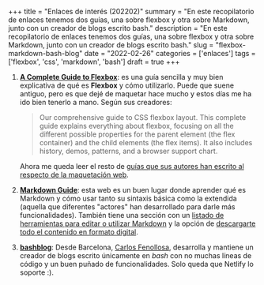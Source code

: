 +++
title = "Enlaces de interés (202202)"
summary = "En este recopilatorio de enlaces tenemos dos guías, una sobre flexbox y otra sobre Markdown, junto con un creador de blogs escrito bash."
description = "En este recopilatorio de enlaces tenemos dos guías, una sobre flexbox y otra sobre Markdown, junto con un creador de blogs escrito bash."
slug = "flexbox-markdown-bash-blog"
date = "2022-02-26"
categories = ['enlaces']
tags = ['flexbox', 'css', 'markdown', 'bash']
draft = true
+++

1. __[A Complete Guide to Flexbox](https://css-tricks.com/snippets/css/a-guide-to-flexbox/)__: es una guía sencilla y muy bien explicativa de qué es __Flexbox__ y cómo utilizarlo. Puede que suene antiguo, pero es que dejé de maquetar hace mucho y estos días me ha ido bien tenerlo a mano. Según sus creadores:
    
    > Our comprehensive guide to CSS flexbox layout. This complete guide explains everything about flexbox, focusing on all the different possible properties for the parent element (the flex container) and the child elements (the flex items). It also includes history, demos, patterns, and a browser support chart.
  
    Ahora me queda leer el resto de [guías que sus autores han escrito al respecto de la maquetación web](https://css-tricks.com/guides/).

2. __[Markdown Guide](https://www.markdownguide.org/)__: esta web es un buen lugar donde aprender qué es Markdown y cómo usar tanto su sintaxis básica como la extendida (aquella que diferentes "actores" han desarrollado para darle más funcionalidades). También tiene una sección con un [listado de herramientas para editar o utilizar Markdown](https://www.markdownguide.org/tools/) y la opción de [descargarte todo el contenido en formato digital](https://www.markdownguide.org/book/).

3. __[bashblog](https://github.com/cfenollosa/bashblog)__: Desde Barcelona, [Carlos Fenollosa](https://cfenollosa.com), desarrolla y mantiene un creador de blogs escrito únicamente en _bash_ con no muchas líneas de código y un buen puñado de funcionalidades. Solo queda que Netlify lo soporte :).